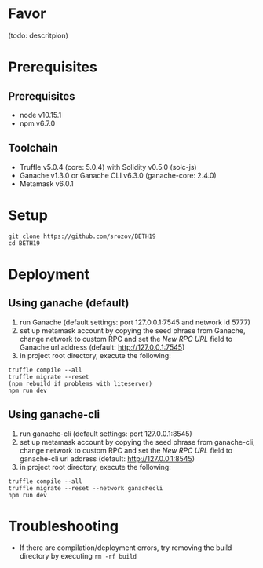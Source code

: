 # Favor

(todo: descritpion)

# Prerequisites

## Prerequisites

* node v10.15.1
* npm v6.7.0

## Toolchain

* Truffle v5.0.4 (core: 5.0.4) with Solidity v0.5.0 (solc-js)
* Ganache v1.3.0 or Ganache CLI v6.3.0 (ganache-core: 2.4.0)
* Metamask v6.0.1

# Setup

```
git clone https://github.com/srozov/BETH19
cd BETH19
```

# Deployment

## Using ganache (default)

1. run Ganache (default settings: port 127.0.0.1:7545 and network id 5777)
2. set up metamask account by copying the seed phrase from Ganache, change network to custom RPC and set the _New RPC URL_ field to Ganache url address (default: http://127.0.0.1:7545)
3. in project root directory, execute the following:
```
truffle compile --all
truffle migrate --reset
(npm rebuild if problems with liteserver)
npm run dev
```

## Using ganache-cli

1. run ganache-cli (default settings: port 127.0.0.1:8545)
2. set up metamask account by copying the seed phrase from ganache-cli, change network to custom RPC and set the _New RPC URL_ field to ganache-cli url address (default: http://127.0.0.1:8545)
3. in project root directory, execute the following:
```
truffle compile --all
truffle migrate --reset --network ganachecli
npm run dev
```

# Troubleshooting

* If there are compilation/deployment errors, try removing the build directory by executing `rm -rf build`
